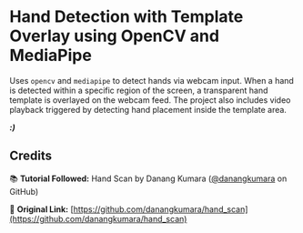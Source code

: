 # **Hand Detection with Template Overlay using OpenCV and MediaPipe**

Uses `opencv` and `mediapipe` to detect hands via webcam input. When a hand is detected within a specific region of the screen, a transparent hand template is overlayed on the webcam feed. The project also includes video playback triggered by detecting hand placement inside the template area.

***:)***

## **Credits**
📚 **Tutorial Followed:** Hand Scan by Danang Kumara ([@danangkumara](https://github.com/danangkumara) on GitHub)

🔗 **Original Link:** [https://github.com/danangkumara/hand_scan](https://github.com/danangkumara/hand_scan)